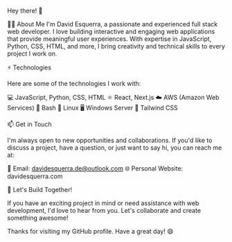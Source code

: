 Hey there! 👋

👨‍💻 About Me
I'm David Esquerra, a passionate and experienced full stack web developer. I love building interactive and engaging web applications that provide meaningful user experiences. With expertise in JavaScript, Python, CSS, HTML, and more, I bring creativity and technical skills to every project I work on.

⚡️ Technologies

Here are some of the technologies I work with:

💻 JavaScript, Python, CSS, HTML
⚛️ React, Next.js
☁️ AWS (Amazon Web Services)
🐚 Bash
🐧 Linux
🖥️ Windows Server
🎨 Tailwind CSS

📫 Get in Touch

I'm always open to new opportunities and collaborations. If you'd like to discuss a project, have a question, or just want to say hi, you can reach me at:

📧 Email: davidesquerra.de@outlook.com
🌐 Personal Website: davidesquerra.com

🚀 Let's Build Together!

If you have an exciting project in mind or need assistance with web development, I'd love to hear from you. Let's collaborate and create something awesome!

Thanks for visiting my GitHub profile. Have a great day! 😄
